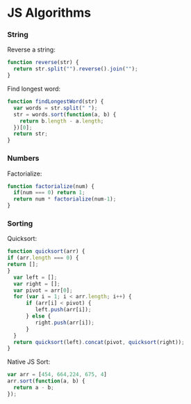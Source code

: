 # JS Algorithms


### String

Reverse a string:
```js
function reverse(str) {
  return str.split("").reverse().join("");
}
```

Find longest word:
```js
function findLongestWord(str) {
  var words = str.split(" ");
  str = words.sort(function(a, b) {
    return b.length - a.length;
  })[0];
  return str;
}
```

### Numbers

Factorialize:
```js
function factorialize(num) {
  if(num === 0) return 1;
  return num * factorialize(num-1);
}
```

### Sorting

Quicksort:
```js
function quicksort(arr) {
if (arr.length === 0) {
return [];
}
  var left = [];
  var right = [];
  var pivot = arr[0];
  for (var i = 1; i < arr.length; i++) {
      if (arr[i] < pivot) {
         left.push(arr[i]);
      } else {
         right.push(arr[i]);
      }
  }
  return quicksort(left).concat(pivot, quicksort(right));
}
```

Native JS Sort:
```js
var arr = [454, 664,224, 675, 4]
arr.sort(function(a, b) {
  return a - b;
});
```

